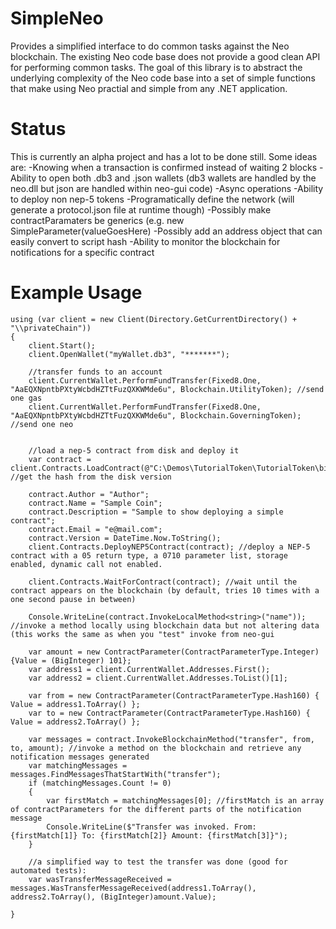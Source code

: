 # SimpleNeo
Provides a simplified interface to do common tasks against the Neo blockchain. The existing Neo code base does not provide a good clean API for performing common tasks. The goal of this library is to abstract the underlying complexity of the Neo code base into a set of simple functions that make using Neo practial and simple from any .NET application.

# Status
This is currently an alpha project and has a lot to be done still. Some ideas are:
-Knowing when a transaction is confirmed instead of waiting 2 blocks
-Ability to open both .db3 and .json wallets (db3 wallets are handled by the neo.dll but json are handled within neo-gui code)
-Async operations
-Ability to deploy non nep-5 tokens
-Programatically define the network (will generate a protocol.json file at runtime though)
-Possibly make contractParamaters be generics (e.g. new SimpleParameter<BigInteger>(valueGoesHere)
-Possibly add an address object that can easily convert to script hash
-Ability to monitor the blockchain for notifications for a specific contract
 

# Example Usage
```
using (var client = new Client(Directory.GetCurrentDirectory() + "\\privateChain"))
{
    client.Start();
    client.OpenWallet("myWallet.db3", "*******");

    //transfer funds to an account
    client.CurrentWallet.PerformFundTransfer(Fixed8.One, "AaEQXNpntbPXtyWcbdHZTtFuzQXKWMde6u", Blockchain.UtilityToken); //send one gas
    client.CurrentWallet.PerformFundTransfer(Fixed8.One, "AaEQXNpntbPXtyWcbdHZTtFuzQXKWMde6u", Blockchain.GoverningToken); //send one neo


    //load a nep-5 contract from disk and deploy it
    var contract = client.Contracts.LoadContract(@"C:\Demos\TutorialToken\TutorialToken\bin\Debug\TutorialToken.avm"); //get the hash from the disk version

    contract.Author = "Author";
    contract.Name = "Sample Coin";
    contract.Description = "Sample to show deploying a simple contract";
    contract.Email = "e@mail.com";
    contract.Version = DateTime.Now.ToString();
    client.Contracts.DeployNEP5Contract(contract); //deploy a NEP-5 contract with a 05 return type, a 0710 parameter list, storage enabled, dynamic call not enabled.

    client.Contracts.WaitForContract(contract); //wait until the contract appears on the blockchain (by default, tries 10 times with a one second pause in between)

    Console.WriteLine(contract.InvokeLocalMethod<string>("name")); //invoke a method locally using blockchain data but not altering data (this works the same as when you "test" invoke from neo-gui

    var amount = new ContractParameter(ContractParameterType.Integer) {Value = (BigInteger) 101};
    var address1 = client.CurrentWallet.Addresses.First();
    var address2 = client.CurrentWallet.Addresses.ToList()[1]; 

    var from = new ContractParameter(ContractParameterType.Hash160) { Value = address1.ToArray() };
    var to = new ContractParameter(ContractParameterType.Hash160) { Value = address2.ToArray() };

    var messages = contract.InvokeBlockchainMethod("transfer", from, to, amount); //invoke a method on the blockchain and retrieve any notification messages generated
    var matchingMessages = messages.FindMessagesThatStartWith("transfer");
    if (matchingMessages.Count != 0)
    {
        var firstMatch = matchingMessages[0]; //firstMatch is an array of contractParameters for the different parts of the notification message
        Console.WriteLine($"Transfer was invoked. From: {firstMatch[1]} To: {firstMatch[2]} Amount: {firstMatch[3]}");
    }

    //a simplified way to test the transfer was done (good for automated tests):
    var wasTransferMessageReceived = messages.WasTransferMessageReceived(address1.ToArray(), address2.ToArray(), (BigInteger)amount.Value);

}
```
